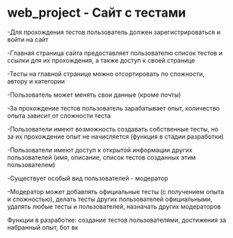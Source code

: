 # web_project - Сайт с тестами
-Для прохождения тестов пользователь должен зарегистрироваться и войти на сайт

-Главная страница сайта предоставляет пользователю список тестов и ссылки для их прохождения, а также доступ к своей странице

-Тесты на главной странице можно отсортировать по сложности, автору и категории

-Пользователь может менять свои данные (кроме почты)

-За прохождение тестов пользователь зарабатывает опыт, количество опыта зависит от сложности теста

-Пользователи имеют возможность создавать собственные тесты, но за их прохождение опыт не начисляется (функция в стадии разработки)

-Пользователи имеют доступ к открытой информации других пользователей (имя, описание, список тестов созданных этим пользователем)

-Существует особый вид пользователей - модератор

-Модератор может добавлять официальные тесты (с получением опыта и сложностью), делать тесты других пользователей официальными,
удалять любые тесты и пользователей, назначать других модераторов


Функции в разработке: создание тестов пользователями, достижения за набранный опыт, бот вк
